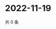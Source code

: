 # 2022-11-19

共 0 条

<!-- BEGIN WEIBO -->
<!-- 最后更新时间 Sat Nov 19 2022 17:14:25 GMT+0800 (China Standard Time) -->

<!-- END WEIBO -->

